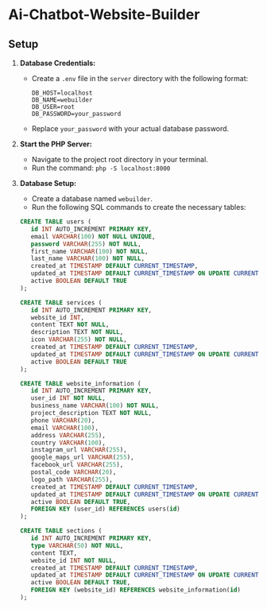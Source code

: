 # Ai-Chatbot-Website-Builder

## Setup

1. **Database Credentials:**
   - Create a `.env` file in the `server` directory with the following format:
     ```
     DB_HOST=localhost
     DB_NAME=webuilder
     DB_USER=root
     DB_PASSWORD=your_password
     ```
   - Replace `your_password` with your actual database password.

2. **Start the PHP Server:**
   - Navigate to the project root directory in your terminal.
   - Run the command: `php -S localhost:8000`

   
3. **Database Setup:**
   - Create a database named `webuilder`.
   - Run the following SQL commands to create the necessary tables:

   ```sql
   CREATE TABLE users (
      id INT AUTO_INCREMENT PRIMARY KEY,
      email VARCHAR(100) NOT NULL UNIQUE,
      password VARCHAR(255) NOT NULL,
      first_name VARCHAR(100) NOT NULL,
      last_name VARCHAR(100) NOT NULL,
      created_at TIMESTAMP DEFAULT CURRENT_TIMESTAMP,
      updated_at TIMESTAMP DEFAULT CURRENT_TIMESTAMP ON UPDATE CURRENT_TIMESTAMP,
      active BOOLEAN DEFAULT TRUE
   );

   CREATE TABLE services (
      id INT AUTO_INCREMENT PRIMARY KEY,
      website_id INT,
      content TEXT NOT NULL,
      description TEXT NOT NULL,
      icon VARCHAR(255) NOT NULL,
      created_at TIMESTAMP DEFAULT CURRENT_TIMESTAMP,
      updated_at TIMESTAMP DEFAULT CURRENT_TIMESTAMP ON UPDATE CURRENT_TIMESTAMP,
      active BOOLEAN DEFAULT TRUE
   );

   CREATE TABLE website_information (
      id INT AUTO_INCREMENT PRIMARY KEY,
      user_id INT NOT NULL,
      business_name VARCHAR(100) NOT NULL,
      project_description TEXT NOT NULL,
      phone VARCHAR(20),
      email VARCHAR(100),
      address VARCHAR(255),
      country VARCHAR(100),
      instagram_url VARCHAR(255),
      google_maps_url VARCHAR(255),
      facebook_url VARCHAR(255),
      postal_code VARCHAR(20),
      logo_path VARCHAR(255),
      created_at TIMESTAMP DEFAULT CURRENT_TIMESTAMP,
      updated_at TIMESTAMP DEFAULT CURRENT_TIMESTAMP ON UPDATE CURRENT_TIMESTAMP,
      active BOOLEAN DEFAULT TRUE,
      FOREIGN KEY (user_id) REFERENCES users(id)
   );

   CREATE TABLE sections (
      id INT AUTO_INCREMENT PRIMARY KEY,
      type VARCHAR(50) NOT NULL,
      content TEXT,
      website_id INT NOT NULL,
      created_at TIMESTAMP DEFAULT CURRENT_TIMESTAMP,
      updated_at TIMESTAMP DEFAULT CURRENT_TIMESTAMP ON UPDATE CURRENT_TIMESTAMP,
      active BOOLEAN DEFAULT TRUE,
      FOREIGN KEY (website_id) REFERENCES website_information(id)
   );

   ```

